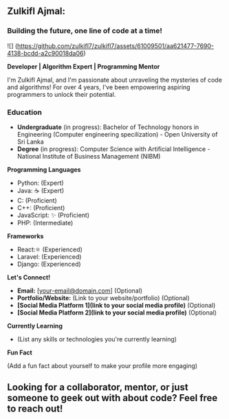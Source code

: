 ## Zulkifl Ajmal:

### Building the future, one line of code at a time!

![] (https://github.com/zulkifl7/zulkifl7/assets/61009501/aa621477-7690-4138-bcdd-a2c90018da06)

**Developer | Algorithm Expert | Programming Mentor**

I'm Zulkifl Ajmal, and I'm passionate about unraveling the mysteries of code and algorithms!  For over 4 years, I've been empowering aspiring programmers to unlock their potential.

### Education

* **Undergraduate** (in progress): Bachelor of Technology honors in Engineering (Computer engineering specilization) - Open University of Sri Lanka
* **Degree** (in progress): Computer Science with Artificial Intelligence - National Institute of Business Management (NIBM)

**Programming Languages**

* Python: (Expert)
* Java: ☕ (Expert)
* C: (Proficient)
* C++: (Proficient)
* JavaScript: ✨ (Proficient)
* PHP: (Intermediate)

**Frameworks**

* React:⚛️ (Experienced)
* Laravel: (Experienced)
* Django: (Experienced)

**Let's Connect!**

* **Email:** [your-email@domain.com] (Optional)
* **Portfolio/Website:** (Link to your website/portfolio) (Optional)
* **[Social Media Platform 1](link to your social media profile)** (Optional)
* **[Social Media Platform 2](link to your social media profile)** (Optional)

**Currently Learning**

* (List any skills or technologies you're currently learning)

**Fun Fact**

(Add a fun fact about yourself to make your profile more engaging)

## Looking for a collaborator, mentor, or just someone to geek out with about code? Feel free to reach out!


